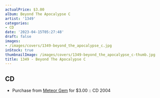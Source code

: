 ```yaml
---
actualPrice: $3.00
album: Beyond The Apocalypse C
artist: '1349'
categories:
- CD
date: '2023-04-15T05:27:48'
draft: false
images:
- /images/covers/1349-beyond_the_apocalypse_c.jpg
inStock: true
thumbnailImage: /images/covers/1349-beyond_the_apocalypse_c-thumb.jpg
title: 1349 - Beyond The Apocalypse C
---
```


## CD
* Purchase from [Meteor Gem](https://meteor-gem.com/products/used-1349-beyond-the-apocalypse-cd) for $3.00 :: CD 2004

